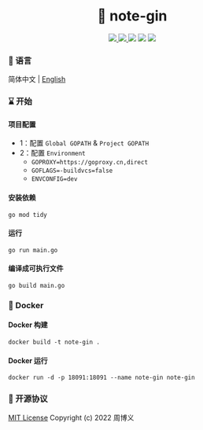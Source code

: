 <h1 align="center">📔 note-gin</h1>

<p align="center">
<a target="_blank" href="https://github.com/zhouboyi1998/note-gin"> 
<img src="https://img.shields.io/github/stars/zhouboyi1998/note-gin?logo=github">
</a>
<a target="_blank" href="https://opensource.org/licenses/MIT"> 
<img src="https://img.shields.io/badge/license-MIT-red"> 
</a>
<img src="https://img.shields.io/badge/Go-1.18-darkturquoise">
<img src="https://img.shields.io/badge/Gin-1.8.0-dodgerblue">
<img src="https://img.shields.io/badge/MongoDB Go Driver-1.9.1-seagreen">
</p>

### 📖 语言

简体中文 | [English](./README.en.md)

### ⌛ 开始

#### 项目配置

* 1：配置 `Global GOPATH` & `Project GOPATH`
* 2：配置 `Environment`
    * `GOPROXY=https://goproxy.cn,direct`
    * `GOFLAGS=-buildvcs=false`
    * `ENVCONFIG=dev`

#### 安装依赖

```
go mod tidy
```

#### 运行

```
go run main.go
```

#### 编译成可执行文件

```
go build main.go
```

### 🐳 Docker

#### Docker 构建

```
docker build -t note-gin .
```

#### Docker 运行

```
docker run -d -p 18091:18091 --name note-gin note-gin
```

### 📜 开源协议

[MIT License](https://opensource.org/licenses/MIT) Copyright (c) 2022 周博义
